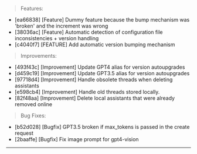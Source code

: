 > Features:
- [ea66838] [Feature] Dummy feature because the bump mechanism was 'broken' and the increment was wrong
- [38036ac] [Feature] Automatic detection of configuration file inconsistencies + version handling
- [c4040f7] [FEATURE] Add automatic version bumping mechanism

> Improvements:
- [493f43c] [Improvement] Update GPT4 alias for version autoupgrades
- [d459c19] [Improvement] Update GPT3.5 alias for version autoupgrades
- [97718d4] [Improvement] Handle obsolete threads when deleting assistants
- [e598cb4] [Improvement] Handle old threads stored locally.
- [82f48aa] [Improvement] Delete local assistants that were already removed online

> Bug Fixes:
- [b52d028] [Bugfix] GPT3.5 broken if max_tokens is passed in the create request
- [2baaffe] [Bugfix] Fix image prompt for gpt4-vision


---
